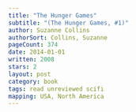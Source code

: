 ```yaml
---
title: "The Hunger Games"
subtitle: "(The Hunger Games, #1)"
author: Suzanne Collins
authorSort: Collins, Suzanne
pageCount: 374
date: 2014-01-01
written: 2008
stars: 2
layout: post
category: book
tags: read unreviewed scifi
mapping: USA, North America
---
```

